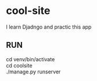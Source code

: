 # cool-site

I learn Djadngo and practic this app

## RUN
cd venv/bin/activate  
cd coolsite  
./manage.py runserver  
